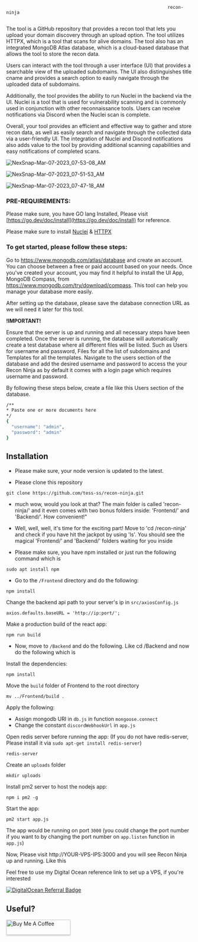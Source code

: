                                                                  recon-ninja


<p align="center">
<a href="https://rengine.wiki"><img src="https://user-images.githubusercontent.com/65326024/224430984-8a44e06d-023d-432b-89e8-54a75971b7fd.png" alt=""/></a>
</p>

The tool is a GitHub repository that provides a recon tool that lets you upload your domain discovery through an upload option. The tool utilizes HTTPX, which is a tool that scans for alive domains. The tool also has an integrated MongoDB Atlas database, which is a cloud-based database that allows the tool to store the recon data.

Users can interact with the tool through a user interface (UI) that provides a searchable view of the uploaded subdomains. The UI also distinguishes title cname and provides a search option to easily navigate through the uploaded data of subdomains.

Additionally, the tool provides the ability to run Nuclei in the backend via the UI. Nuclei is a tool that is used for vulnerability scanning and is commonly used in conjunction with other reconnaissance tools. Users can receive notifications via Discord when the Nuclei scan is complete.

Overall, your tool provides an efficient and effective way to gather and store recon data, as well as easily search and navigate through the collected data via a user-friendly UI. The integration of Nuclei and Discord notifications also adds value to the tool by providing additional scanning capabilities and easy notifications of completed scans.

![NexSnap-Mar-07-2023_07-53-08_AM](https://user-images.githubusercontent.com/65326024/223307769-c062b6a1-e590-4016-ba09-3aa436c7d457.png)

![NexSnap-Mar-07-2023_07-51-53_AM](https://user-images.githubusercontent.com/65326024/223308061-daae518c-06e5-4a84-8c16-834bdd5c3ba3.png)

![NexSnap-Mar-07-2023_07-47-18_AM](https://user-images.githubusercontent.com/65326024/223307471-8208c704-2efe-42ae-9501-49c660816a5c.png)



### PRE-REQUIREMENTS:
Please make sure, you have GO lang Installed, Please visit [https://go.dev/doc/install](https://go.dev/doc/install) for reference.

Please make sure to install [Nuclei](https://github.com/projectdiscovery/nuclei) & [HTTPX](https://github.com/projectdiscovery/httpx)

### To get started, please follow these steps:

Go to https://www.mongodb.com/atlas/database and create an account. You can choose between a free or paid account based on your needs.
Once you've created your account, you may find it helpful to install the UI App, MongoDB Compass, from https://www.mongodb.com/try/download/compass. This tool can help you manage your database more easily.

After setting up the database, please save the database connection URL as we will need it later for this tool.

**!IMPORTANT!**

Ensure that the server is up and running and all necessary steps have been completed.
Once the server is running, the database will automatically create a test database where all different files will be listed. Such as Users for username and password, Files for all the list of subdomains and Templates for all the templates.
Navigate to the users section of the database and add the desired username and password to access the your Recon Ninja as by default it comes with a login page which requires username and password.

By following these steps below, create a file like this Users section of the database.
```bash
/** 
* Paste one or more documents here
*/
{
  "username": "admin",
  "password": "admin"
}
```


## Installation

* Please make sure, your node version is updated to the latest.

* Please clone this repository

```
git clone https://github.com/tess-ss/recon-ninja.git
```
* much wow, would you look at that? The main folder is called 'recon-ninja/' and it even comes with two bonus folders inside: 'Frontend/' and 'Backend/'. How convenient!"

* Well, well, well, it's time for the exciting part! Move to 'cd /recon-ninja' and check if you have hit the jackpot by using 'ls'. You should see the magical 'Frontend/' and 'Backend/' folders waiting for you inside

* Please make sure, you have npm installed or just run the following command which is

```
sudo apt install npm
```

* Go to the `/Frontend` directory and do the following:

```bash
npm install
```

Change the backend api path to your server's ip in `src/axiosConfig.js`
```
axios.defaults.baseURL = 'http://ip:port/';
```

Make a production build of the react app:

```
npm run build
```


* Now, move to `/Backend` and do the following. Like cd /Backend and now do the following which is 

Install the dependencies:

```
npm install
```

Move the `build` folder of Frontend to the root directory

```
mv ../Frontend/build .
```

Apply the following:
* Assign mongodb URI in `db.js` in function `mongoose.connect`
* Change the constant `discordWebhookUrl` in `app.js`

Open redis server before running the app: (If you do not have redis-server, Please install it via `sudo apt-get install redis-server`)

```
redis-server
```

Create an `uploads` folder

```
mkdir uploads
```

Install pm2 server to host the nodejs app:

```
npm i pm2 -g
```

Start the app:

```
pm2 start app.js
```
The app would be running on port `3000` (you could change the port number if you want to by changing the port number on `app.listen` function in `app.js`)


Now, Please visit http://YOUR-VPS-IPS:3000 and you will see Recon Ninja up and running. Like this




Feel free to use my Digital Ocean reference link to set up a VPS, if you're interested





[![DigitalOcean Referral Badge](https://web-platforms.sfo2.cdn.digitaloceanspaces.com/WWW/Badge%201.svg)](https://www.digitalocean.com/?refcode=b837565c0b6b&utm_campaign=Referral_Invite&utm_medium=Referral_Program&utm_source=badge)


## Useful?

<a href="https://www.buymeacoffee.com/realtess" target="_blank"><img src="https://www.buymeacoffee.com/assets/img/custom_images/orange_img.png" alt="Buy Me A Coffee" style="height: 41px !important;width: 174px !important;box-shadow: 0px 3px 2px 0px rgba(190, 190, 190, 0.5) !important;-webkit-box-shadow: 0px 3px 2px 0px rgba(190, 190, 190, 0.5) !important;" ></a>
